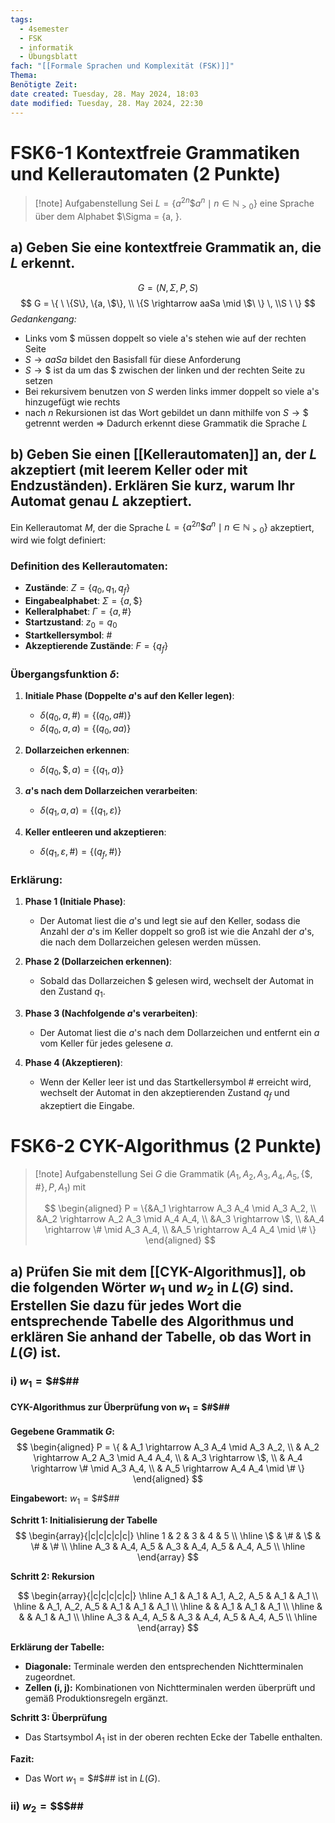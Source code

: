 ```yaml
---
tags:
  - 4semester
  - FSK
  - informatik
  - Übungsblatt
fach: "[[Formale Sprachen und Komplexität (FSK)]]"
Thema: 
Benötigte Zeit:
date created: Tuesday, 28. May 2024, 18:03
date modified: Tuesday, 28. May 2024, 22:30
---
```



# FSK6-1 Kontextfreie Grammatiken und Kellerautomaten (2 Punkte)

>[!note] Aufgabenstellung
>Sei $L = \{a^{2n}\$a^n \mid n \in \mathbb{N}_{\gt0}\}$ eine Sprache über dem Alphabet $\Sigma = \{a, $\}$.

## a) Geben Sie eine kontextfreie Grammatik an, die $L$ erkennt.

$$
G = (N, \Sigma, P, S)
$$
$$
G = \{ \ \{S\},  \{a, \$\}, \\ \{S \rightarrow aaSa \mid \$\ \} \, \\S \ \}
$$
*Gedankengang:*
- Links vom $ müssen doppelt so viele a's stehen wie auf der rechten Seite
- $S→ aaSa$ bildet den Basisfall für diese Anforderung 
- $S→\$$ ist da um das $ zwischen der linken und der rechten Seite zu setzen 
- Bei rekursivem benutzen von $S$ werden links immer doppelt so viele a's hinzugefügt wie rechts
- nach $n$ Rekursionen ist das Wort gebildet un dann mithilfe von $S→\$$ getrennt werden
$\Longrightarrow$ Dadurch erkennt diese Grammatik die Sprache $L$
## b) Geben Sie einen [[Kellerautomaten]] an, der $L$ akzeptiert (mit leerem Keller oder mit Endzuständen). Erklären Sie kurz, warum Ihr Automat genau $L$ akzeptiert.

Ein Kellerautomat $M$, der die Sprache $L = \{a^{2n}\$a^n \mid n \in \mathbb{N}_{\gt0}\}$ akzeptiert, wird wie folgt definiert:

### Definition des Kellerautomaten:

- **Zustände**: $Z = \{q_0, q_1, q_f\}$
- **Eingabealphabet**: $\Sigma = \{a, \$\}$
- **Kelleralphabet**: $\Gamma = \{a, \#\}$
- **Startzustand**: $z_0 = q_0$
- **Startkellersymbol**: $\#$
- **Akzeptierende Zustände**: $F = \{q_f\}$

### Übergangsfunktion $\delta$:

1. **Initiale Phase (Doppelte $a$'s auf den Keller legen)**:
   - $\delta(q_0, a, \#) = \{(q_0, a\#)\}$
   - $\delta(q_0, a, a) = \{(q_0, aa)\}$

2. **Dollarzeichen erkennen**:
   - $\delta(q_0, \$, a) = \{(q_1, a)\}$

3. **$a$'s nach dem Dollarzeichen verarbeiten**:
   - $\delta(q_1, a, a) = \{(q_1, \varepsilon)\}$

4. **Keller entleeren und akzeptieren**:
   - $\delta(q_1, \varepsilon, \#) = \{(q_f, \#)\}$

### Erklärung:

1. **Phase 1 (Initiale Phase)**:
   - Der Automat liest die $a$'s und legt sie auf den Keller, sodass die Anzahl der $a$'s im Keller doppelt so groß ist wie die Anzahl der $a$'s, die nach dem Dollarzeichen gelesen werden müssen.

2. **Phase 2 (Dollarzeichen erkennen)**:
   - Sobald das Dollarzeichen $\$$ gelesen wird, wechselt der Automat in den Zustand $q_1$.

3. **Phase 3 (Nachfolgende $a$'s verarbeiten)**:
   - Der Automat liest die $a$'s nach dem Dollarzeichen und entfernt ein $a$ vom Keller für jedes gelesene $a$.

4. **Phase 4 (Akzeptieren)**:
   - Wenn der Keller leer ist und das Startkellersymbol $\#$ erreicht wird, wechselt der Automat in den akzeptierenden Zustand $q_f$ und akzeptiert die Eingabe.

# FSK6-2 CYK-Algorithmus (2 Punkte)

>[!note] Aufgabenstellung
>Sei $G$ die Grammatik $({A_1, A_2, A_3, A_4, A_5}, \{\$, \#\}, P, A_1)$ mit
>
>$$
>\begin{aligned}
>P = \{&A_1 \rightarrow A_3 A_4 \mid A_3 A_2, \\
>&A_2 \rightarrow A_2 A_3 \mid A_4 A_4, \\
>&A_3 \rightarrow \$, \\
>&A_4 \rightarrow \# \mid A_3 A_4, \\
>&A_5 \rightarrow A_4 A_4 \mid \# \}
>\end{aligned}
>$$

## a) Prüfen Sie mit dem [[CYK-Algorithmus]], ob die folgenden Wörter $w_1$ und $w_2$ in $L(G)$ sind. Erstellen Sie dazu für jedes Wort die entsprechende Tabelle des Algorithmus und erklären Sie anhand der Tabelle, ob das Wort in $L(G)$ ist.

### i) $w_1 =  \$\#\$\#\#$

#### CYK-Algorithmus zur Überprüfung von $w_1 = \$\#\$\#\#$

**Gegebene Grammatik $G$:**
$$
\begin{aligned}
P = \{ & A_1 \rightarrow A_3 A_4 \mid A_3 A_2, \\
       & A_2 \rightarrow A_2 A_3 \mid A_4 A_4, \\
       & A_3 \rightarrow \$, \\
       & A_4 \rightarrow \# \mid A_3 A_4, \\
       & A_5 \rightarrow A_4 A_4 \mid \# \}
\end{aligned}
$$

**Eingabewort:** $w_1 = \$\#\$\#\#$

**Schritt 1: Initialisierung der Tabelle**
$$
\begin{array}{|c|c|c|c|c|}
\hline
1 & 2 & 3 & 4 & 5 \\
\hline
\$ & \# & \$ & \# & \# \\
\hline
A_3 & A_4, A_5 & A_3 & A_4, A_5 & A_4, A_5 \\
\hline
\end{array}
$$

**Schritt 2: Rekursion**

$$
\begin{array}{|c|c|c|c|c|}
\hline
A_1 & A_1 & A_1, A_2, A_5 & A_1 & A_1 \\
\hline
 & A_1, A_2, A_5 & A_1 & A_1 & A_1 \\
\hline
 &  & A_1 & A_1 & A_1 \\
\hline
 &  &  & A_1 & A_1 \\
\hline
A_3 & A_4, A_5 & A_3 & A_4, A_5 & A_4, A_5 \\
\hline
\end{array}
$$

**Erklärung der Tabelle:**
- **Diagonale:** Terminale werden den entsprechenden Nichtterminalen zugeordnet.
- **Zellen (i, j):** Kombinationen von Nichtterminalen werden überprüft und gemäß Produktionsregeln ergänzt.

**Schritt 3: Überprüfung**
- Das Startsymbol $A_1$ ist in der oberen rechten Ecke der Tabelle enthalten.

**Fazit:**
- Das Wort $w_1 = \$\#\$\#\#$ ist in $L(G)$.

### ii) $w_2 = \$\$\$\#\#$

